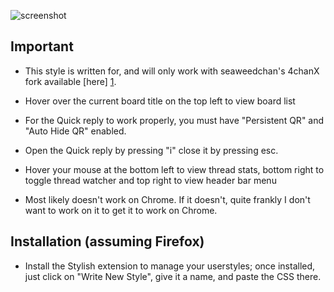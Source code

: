 ![screenshot](https://raw.github.com/RiDeag/Stines/master/Screenshot.png)

 Important
-----------

* This style is written for, and will only work with seaweedchan's 4chanX fork available [here] [1].

* Hover over the current board title on the top left to view board list

* For the Quick reply to work properly, you must have "Persistent QR" and "Auto Hide QR" enabled.

* Open the Quick reply by pressing "i" close it by pressing esc.

* Hover your mouse at the bottom left to view thread stats, bottom right to toggle thread watcher and top right to view header bar menu

* Most likely doesn't work on Chrome. If it doesn't, quite frankly I don't want to work on it to get it to work on Chrome.


Installation (assuming Firefox)
-------------------------------

* Install the Stylish extension to manage your userstyles; once installed, just click on "Write New Style", give it a name, and paste the CSS there.

[1]: http://seaweedchan.github.io/4chan-x/
